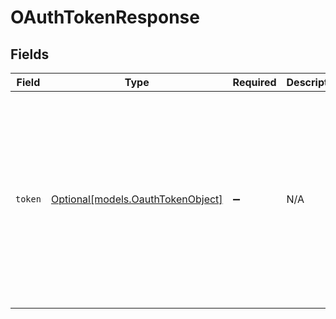 # OAuthTokenResponse


## Fields

| Field                                                                                                                                                                                                                                                                                                                                                                 | Type                                                                                                                                                                                                                                                                                                                                                                  | Required                                                                                                                                                                                                                                                                                                                                                              | Description                                                                                                                                                                                                                                                                                                                                                           | Example                                                                                                                                                                                                                                                                                                                                                               |
| --------------------------------------------------------------------------------------------------------------------------------------------------------------------------------------------------------------------------------------------------------------------------------------------------------------------------------------------------------------------- | --------------------------------------------------------------------------------------------------------------------------------------------------------------------------------------------------------------------------------------------------------------------------------------------------------------------------------------------------------------------- | --------------------------------------------------------------------------------------------------------------------------------------------------------------------------------------------------------------------------------------------------------------------------------------------------------------------------------------------------------------------- | --------------------------------------------------------------------------------------------------------------------------------------------------------------------------------------------------------------------------------------------------------------------------------------------------------------------------------------------------------------------- | --------------------------------------------------------------------------------------------------------------------------------------------------------------------------------------------------------------------------------------------------------------------------------------------------------------------------------------------------------------------- |
| `token`                                                                                                                                                                                                                                                                                                                                                               | [Optional[models.OauthTokenObject]](../models/oauthtokenobject.md)                                                                                                                                                                                                                                                                                                    | :heavy_minus_sign:                                                                                                                                                                                                                                                                                                                                                    | N/A                                                                                                                                                                                                                                                                                                                                                                   | {<br/>"client_id": 41,<br/>"created_at": "2009-05-13T00:07:08Z",<br/>"expires_at": "2011-07-22T00:11:12Z",<br/>"id": 1,<br/>"refresh_token": "af3t24tfj34h43s...",<br/>"refresh_token_expires_at": "2011-07-22T00:11:12Z",<br/>"scopes": [<br/>"read"<br/>],<br/>"token": "af3t24tfj34h43s...",<br/>"url": "https://example.zendesk.com/api/v2/tokens/1.json",<br/>"used_at": "2010-01-22T00:11:12Z",<br/>"user_id": 29<br/>} |